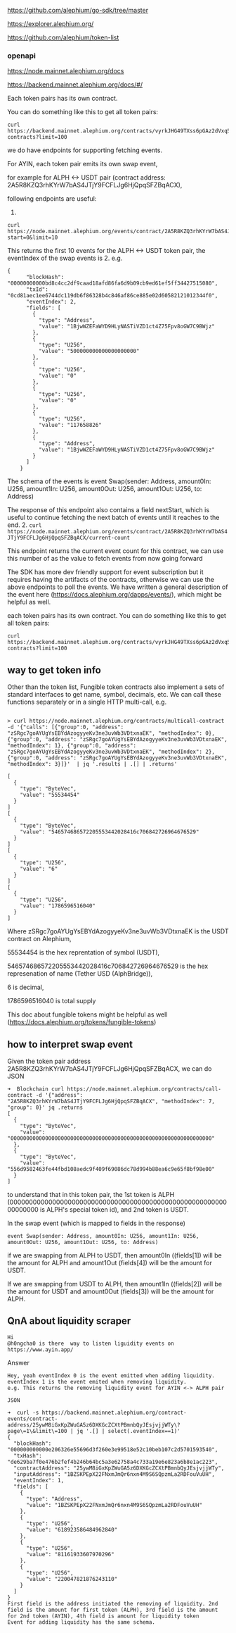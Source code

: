 https://github.com/alephium/go-sdk/tree/master

https://explorer.alephium.org/

https://github.com/alephium/token-list

### openapi

https://node.mainnet.alephium.org/docs

https://backend.mainnet.alephium.org/docs/#/

Each token pairs has its own contract. 

You can do something like this to get all token pairs:

```
curl https://backend.mainnet.alephium.org/contracts/vyrkJHG49TXss6pGAz2dVxq5o7mBXNNXAV18nAeqVT1R/sub-contracts?limit=100
```

we do have endpoints for supporting fetching events. 

For AYIN, each token pair emits its own swap event, 

for example for ALPH <-> USDT pair (contract address: 2A5R8KZQ3rhKYrW7bAS4JTjY9FCFLJg6HjQpqSFZBqACX), 

following endpoints are useful:

1. 
```
curl https://node.mainnet.alephium.org/events/contract/2A5R8KZQ3rhKYrW7bAS4JTjY9FCFLJg6HjQpqSFZBqACX?start=0&limit=10

```

This returns the first 10 events for the ALPH <-> USDT token pair, the eventIndex of the swap events is 2. e.g.
```
{
      "blockHash": "00000000000bd8c4cc2df9caad18afd86fa6d9b09cb9ed61ef5ff34427515080",
      "txId": "0cd81aec1ee6744dc119db6f86328b4c846af86ce885e02d60582121012344f0",
      "eventIndex": 2,
      "fields": [
        {
          "type": "Address",
          "value": "1BjwWZEFaWYD9HLyNASTiVZD1ct4Z75Fpv8oGW7C9BWjz"
        },
        {
          "type": "U256",
          "value": "500000000000000000000"
        },
        {
          "type": "U256",
          "value": "0"
        },
        {
          "type": "U256",
          "value": "0"
        },
        {
          "type": "U256",
          "value": "117658826"
        },
        {
          "type": "Address",
          "value": "1BjwWZEFaWYD9HLyNASTiVZD1ct4Z75Fpv8oGW7C9BWjz"
        }
      ]
    }
```    
The schema of the events is event Swap(sender: Address, amount0In: U256, amount1In: U256, amount0Out: U256, amount1Out: U256, to: Address)

The response of this endpoint also contains a field nextStart, which is useful to continue fetching the next batch of events until it reaches to the end.
2.
```curl https://node.mainnet.alephium.org/events/contract/2A5R8KZQ3rhKYrW7bAS4JTjY9FCFLJg6HjQpqSFZBqACX/current-count```

This endpoint returns the current event count for this contract, we can use this number of as the value to fetch events from now going forward

The SDK has more dev friendly support for event subscription but it requires having the artifacts of the contracts, otherwise we can use the above endpoints to poll the events. 
We have written a general description of the event here (https://docs.alephium.org/dapps/events/), which might be helpful as well.

each token pairs has its own contract. You can do something like this to get all token pairs:
```
curl https://backend.mainnet.alephium.org/contracts/vyrkJHG49TXss6pGAz2dVxq5o7mBXNNXAV18nAeqVT1R/sub-contracts?limit=100
```

## way to get token info

Other than the token list, Fungible token contracts also implement a sets of standard interfaces to get name, symbol, decimals, etc. We can call these functions separately or in a single HTTP multi-call, e.g.

```

> curl https://node.mainnet.alephium.org/contracts/multicall-contract -d '{"calls": [{"group":0, "address": "zSRgc7goAYUgYsEBYdAzogyyeKv3ne3uvWb3VDtxnaEK", "methodIndex": 0}, {"group":0, "address": "zSRgc7goAYUgYsEBYdAzogyyeKv3ne3uvWb3VDtxnaEK", "methodIndex": 1}, {"group":0, "address": "zSRgc7goAYUgYsEBYdAzogyyeKv3ne3uvWb3VDtxnaEK", "methodIndex": 2}, {"group":0, "address": "zSRgc7goAYUgYsEBYdAzogyyeKv3ne3uvWb3VDtxnaEK", "methodIndex": 3}]}'  | jq '.results | .[] | .returns'

[
  {
    "type": "ByteVec",
    "value": "55534454"
  }
]
[
  {
    "type": "ByteVec",
    "value": "546574686572205553442028416c706842726964676529"
  }
]
[
  {
    "type": "U256",
    "value": "6"
  }
]
[
  {
    "type": "U256",
    "value": "1786596516040"
  }
]
```

Where zSRgc7goAYUgYsEBYdAzogyyeKv3ne3uvWb3VDtxnaEK is the USDT contract on Alephium, 

55534454 is the hex reprentation of symbol (USDT), 

546574686572205553442028416c706842726964676529 is the hex represenation of name (Tether USD (AlphBridge)), 

6 is decimal, 

1786596516040 is total supply

This doc about fungible tokens might be helpful as well (https://docs.alephium.org/tokens/fungible-tokens)

## how to interpret swap event

Given the token pair address 2A5R8KZQ3rhKYrW7bAS4JTjY9FCFLJg6HjQpqSFZBqACX, we can do 
JSON
```
➜  Blockchain curl https://node.mainnet.alephium.org/contracts/call-contract -d '{"address": "2A5R8KZQ3rhKYrW7bAS4JTjY9FCFLJg6HjQpqSFZBqACX", "methodIndex": 7, "group": 0}' jq .returns
[
  {
    "type": "ByteVec",
    "value": "0000000000000000000000000000000000000000000000000000000000000000"
  },
  {
    "type": "ByteVec",
    "value": "556d9582463fe44fbd108aedc9f409f69086dc78d994b88ea6c9e65f8bf98e00"
  }
]
```
to understand that in this token pair, the 1st token is ALPH (0000000000000000000000000000000000000000000000000000000000000000 is ALPH's special token id), and 2nd token is USDT. 

In the swap event (which is mapped to fields in the response)
```
event Swap(sender: Address, amount0In: U256, amount1In: U256, amount0Out: U256, amount1Out: U256, to: Address)
```

if we are swapping from ALPH to USDT, then amount0In ((fields[1]) will be the amount for ALPH and amount1Out (fields[4]) will be the amount for USDT. 

If we are swapping from USDT to ALPH, then amount1In ((fields[2]) will be the amount for USDT and amount0Out (fields[3]) will be the amount for ALPH.


## QnA about liquidity scraper

```
Hi
@h0ngcha0 is there  way to listen liguidity events on https://www.ayin.app/
```
Answer
```
Hey, yeah eventIndex 0 is the event emitted when adding liquidity. 
eventIndex 1 is the event emited when removing liquidity. 
e.g. This returns the removing liquidity event for AYIN <-> ALPH pair

JSON

➜  curl -s https://backend.mainnet.alephium.org/contract-events/contract-address/25ywM8iGxKpZWuGA5z6DXKGcZCXtPBmnbQyJEsjvjjWTy\?page\=1\&limit\=100 | jq '.[] | select(.eventIndex==1)'
{
  "blockHash": "000000000000e206326e55696d3f260e3e99518e52c10beb107c2d5701593540",
  "txHash": "de629ba7f0e476b2fef4b246b64bc5a3e62758a4c733a19e6e823a6b8e1ac223",
  "contractAddress": "25ywM8iGxKpZWuGA5z6DXKGcZCXtPBmnbQyJEsjvjjWTy",
  "inputAddress": "1BZSKPEpX22FNxmJmQr6nxn4M9S6SQpzmLa2RDFouVuUH",
  "eventIndex": 1,
  "fields": [
    {
      "type": "Address",
      "value": "1BZSKPEpX22FNxmJmQr6nxn4M9S6SQpzmLa2RDFouVuUH"
    },
    {
      "type": "U256",
      "value": "618923586484962840"
    },
    {
      "type": "U256",
      "value": "81161933607970296"
    },
    {
      "type": "U256",
      "value": "220047821876243110"
    }
  ]
}
First field is the address initiated the removing of liquidity. 2nd field is the amount for first token (ALPH), 3rd field is the amount for 2nd token (AYIN), 4th field is amount for liquidity token
Event for adding liquidity has the same schema.
```
